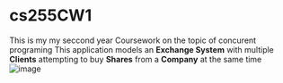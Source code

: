 # cs255CW1
This is my my seccond year Coursework on the topic of concurent programing
This application models an **Exchange System** with multiple **Clients** attempting to buy **Shares** from a **Company** at the same time 
![image](https://github.com/vl4duu/cs255CW1/assets/58922017/b1e56d63-b9ea-4273-926b-93edc02129c0)
